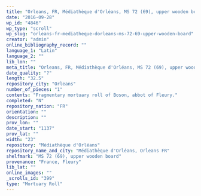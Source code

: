 ```yaml
---
title: "Orleans, FR, Médiathèque d'Orléans, MS 72 (69), upper wooden board"
date: "2016-09-28"
wp_id: "4846"
wp_type: "scroll"
wp_slug: "orleans-fr-mediatheque-dorleans-ms-72-69-upper-wooden-board"
creator: "admin"
online_bibliography_record: ""
language_1: "Latin"
language_2: ""
lib_lon: ""
meta_title: "Orleans, FR, Médiathèque d'Orléans, MS 72 (69), upper wooden board"
date_quality: "?"
length: "32.5"
repository_city: "Orleans"
number_of_pieces: "1"
contents: "Fragmentary mortuary roll of Boson, abbot of Fleury."
completed: "N"
repository_nation: "FR"
orientation: ""
description: ""
prov_lon: ""
date_start: "1137"
prov_lat: ""
width: "23"
repository: "Médiathèque d'Orléans"
repository_name_and_city: "Médiathèque d'Orléans, Orleans FR"
shelfmark: "MS 72 (69), upper wooden board"
provenance: "France, Fleury"
lib_lat: ""
online_images: ""
_scrolls_id: "399"
type: "Mortuary Roll"
---
```



